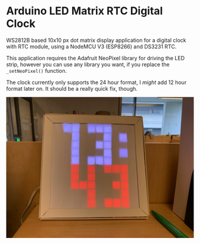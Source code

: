 # Arduino LED Matrix RTC Digital Clock

WS2812B based 10x10 px dot matrix display application for a digital clock with RTC module, using a NodeMCU V3 (ESP8266) and DS3231 RTC.

This application requires the Adafruit NeoPixel library for driving the LED strip, however you can use any library you want, if you replace the ```_setNeoPixel()``` function.

The clock currently only supports the 24 hour format, I *might* add 12 hour format later on. It should be a really quick fix, though.

![LED clock](IMG_0734.JPG)
